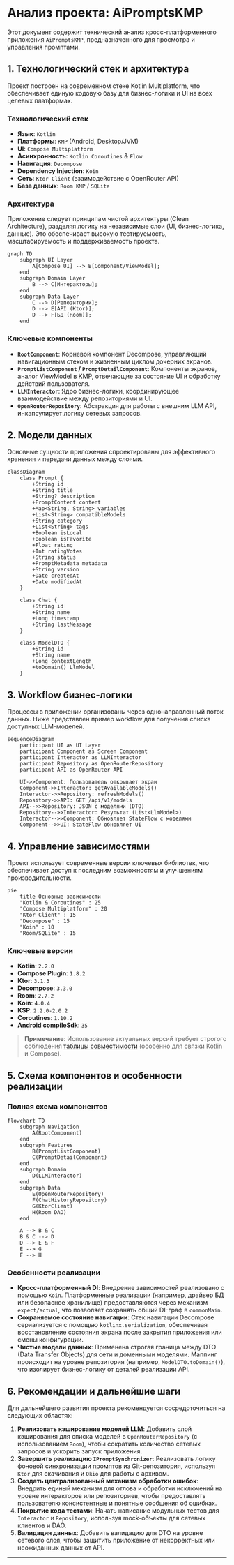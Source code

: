 
# Анализ проекта: AiPromptsKMP

Этот документ содержит технический анализ кросс-платформенного приложения `AiPromptsKMP`, предназначенного для просмотра и управления промптами.

## 1. Технологический стек и архитектура

Проект построен на современном стеке Kotlin Multiplatform, что обеспечивает единую кодовую базу для бизнес-логики и UI на всех целевых платформах.

### Технологический стек
- **Язык**: `Kotlin`
- **Платформы**: `KMP` (Android, Desktop/JVM)
- **UI**: `Compose Multiplatform`
- **Асинхронность**: `Kotlin Coroutines` & `Flow`
- **Навигация**: `Decompose`
- **Dependency Injection**: `Koin`
- **Сеть**: `Ktor Client` (взаимодействие с OpenRouter API)
- **База данных**: `Room KMP` / `SQLite`

### Архитектура
Приложение следует принципам чистой архитектуры (Clean Architecture), разделяя логику на независимые слои (UI, бизнес-логика, данные). Это обеспечивает высокую тестируемость, масштабируемость и поддерживаемость проекта.

```mermaid
graph TD
    subgraph UI Layer
        A[Compose UI] --> B[Component/ViewModel];
    end
    subgraph Domain Layer
        B --> C[Интеракторы];
    end
    subgraph Data Layer
        C --> D[Репозитории];
        D --> E[API (Ktor)];
        D --> F[БД (Room)];
    end
```

### Ключевые компоненты
- **`RootComponent`**: Корневой компонент Decompose, управляющий навигационным стеком и жизненным циклом дочерних экранов.
- **`PromptListComponent` / `PromptDetailComponent`**: Компоненты экранов, аналог ViewModel в KMP, отвечающие за состояние UI и обработку действий пользователя.
- **`LLMInteractor`**: Ядро бизнес-логики, координирующее взаимодействие между репозиториями и UI.
- **`OpenRouterRepository`**: Абстракция для работы с внешним LLM API, инкапсулирует логику сетевых запросов.

## 2. Модели данных

Основные сущности приложения спроектированы для эффективного хранения и передачи данных между слоями.

```mermaid
classDiagram
    class Prompt {
        +String id
        +String title
        +String? description
        +PromptContent content
        +Map<String, String> variables
        +List<String> compatibleModels
        +String category
        +List<String> tags
        +Boolean isLocal
        +Boolean isFavorite
        +Float rating
        +Int ratingVotes
        +String status
        +PromptMetadata metadata
        +String version
        +Date createdAt
        +Date modifiedAt
    }

    class Chat {
        +String id
        +String name
        +Long timestamp
        +String lastMessage
    }

    class ModelDTO {
        +String id
        +String name
        +Long contextLength
        +toDomain() LlmModel
    }
```

## 3. Workflow бизнес-логики

Процессы в приложении организованы через однонаправленный поток данных. Ниже представлен пример workflow для получения списка доступных LLM-моделей.

```mermaid
sequenceDiagram
    participant UI as UI Layer
    participant Component as Screen Component
    participant Interactor as LLMInteractor
    participant Repository as OpenRouterRepository
    participant API as OpenRouter API

    UI->>Component: Пользователь открывает экран
    Component->>Interactor: getAvailableModels()
    Interactor->>Repository: refreshModels()
    Repository->>API: GET /api/v1/models
    API-->>Repository: JSON с моделями (DTO)
    Repository-->>Interactor: Результат (List<LlmModel>)
    Interactor-->>Component: Обновляет StateFlow с моделями
    Component-->>UI: StateFlow обновляет UI
```

## 4. Управление зависимостями

Проект использует современные версии ключевых библиотек, что обеспечивает доступ к последним возможностям и улучшениям производительности.

```mermaid
pie
    title Основные зависимости
    "Kotlin & Coroutines" : 25
    "Compose Multiplatform" : 20
    "Ktor Client" : 15
    "Decompose" : 15
    "Koin" : 10
    "Room/SQLite" : 15
```

### Ключевые версии
- **Kotlin**: `2.2.0`
- **Compose Plugin**: `1.8.2`
- **Ktor**: `3.1.3`
- **Decompose**: `3.3.0`
- **Room**: `2.7.2`
- **Koin**: `4.0.4`
- **KSP**: `2.2.0-2.0.2`
- **Coroutines**: `1.10.2`
- **Android compileSdk**: `35`

> **Примечание**: Использование актуальных версий требует строгого соблюдения [таблицы совместимости](https://github.com/JetBrains/compose-jb/blob/master/VERSIONING.md#kotlin-compatibility) (особенно для связки Kotlin и Compose).

## 5. Схема компонентов и особенности реализации

### Полная схема компонентов
```mermaid
flowchart TD
    subgraph Navigation
        A(RootComponent)
    end
    subgraph Features
        B(PromptListComponent)
        C(PromptDetailComponent)
    end
    subgraph Domain
        D(LLMInteractor)
    end
    subgraph Data
        E(OpenRouterRepository)
        F(ChatHistoryRepository)
        G(KtorClient)
        H(Room DAO)
    end
    
    A --> B & C
    B & C --> D
    D --> E & F
    E --> G
    F --> H
```

### Особенности реализации
- **Кросс-платформенный DI**: Внедрение зависимостей реализовано с помощью `Koin`. Платформенные реализации (например, драйвер БД или безопасное хранилище) предоставляются через механизм `expect/actual`, что позволяет сохранять общий DI-граф в `commonMain`.
- **Сохраняемое состояние навигации**: Стек навигации Decompose сериализуется с помощью `kotlinx.serialization`, обеспечивая восстановление состояния экрана после закрытия приложения или смены конфигурации.
- **Чистые модели данных**: Применена строгая граница между DTO (Data Transfer Objects) для сети и доменными моделями. Маппинг происходит на уровне репозитория (например, `ModelDTO.toDomain()`), что изолирует бизнес-логику от деталей реализации API.

## 6. Рекомендации и дальнейшие шаги

Для дальнейшего развития проекта рекомендуется сосредоточиться на следующих областях:

1.  **Реализовать кэширование моделей LLM**: Добавить слой кэширования для списка моделей в `OpenRouterRepository` (с использованием `Room`), чтобы сократить количество сетевых запросов и ускорить запуск приложения.
2.  **Завершить реализацию `IPromptSynchronizer`**: Реализовать логику фоновой синхронизации промптов из Git-репозитория, используя `Ktor` для скачивания и `Okio` для работы с архивом.
3.  **Создать централизованный механизм обработки ошибок**: Внедрить единый механизм для отлова и обработки исключений на уровне интеракторов или репозиториев, чтобы предоставлять пользователю консистентные и понятные сообщения об ошибках.
4.  **Покрытие кода тестами**: Начать написание модульных тестов для `Interactor` и `Repository`, используя mock-объекты для сетевых клиентов и DAO.
5.  **Валидация данных**: Добавить валидацию для DTO на уровне сетевого слоя, чтобы защитить приложение от некорректных или неожиданных данных от API.

---